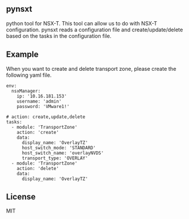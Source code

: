 ## pynsxt
python tool for NSX-T.
This tool can allow us to do with NSX-T configuration.
pynsxt reads a configuration file and create/update/delete based on the tasks in the configuration file.

## Example

When you want to create and delete transport zone, please create the following yaml file.

```
env:
  nsxManager:
    ip: '10.16.181.153'
    username: 'admin'    
    password: 'VMware1!' 
      
# action: create,update,delete
tasks:
  - module: 'TransportZone'
    action: 'create'
    data:
      display_name: 'OverlayTZ'
      host_switch_mode: 'STANDARD'
      host_switch_name: 'overlayNVDS'
      transport_type: 'OVERLAY'
  - module: 'TransportZone'
    action: 'delete'
    data:
      display_name: 'OverlayTZ'
```

## License
MIT
